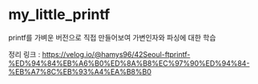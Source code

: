 # my_little_printf

printf를 가벼운 버전으로 직접 만들어보여 가변인자와 파싱에 대한 학습

정리 링크 : https://velog.io/@hamys96/42Seoul-ftprintf-%ED%94%84%EB%A6%B0%ED%8A%B8%EC%97%90%ED%94%84-%EB%A7%8C%EB%93%A4%EA%B8%B0
